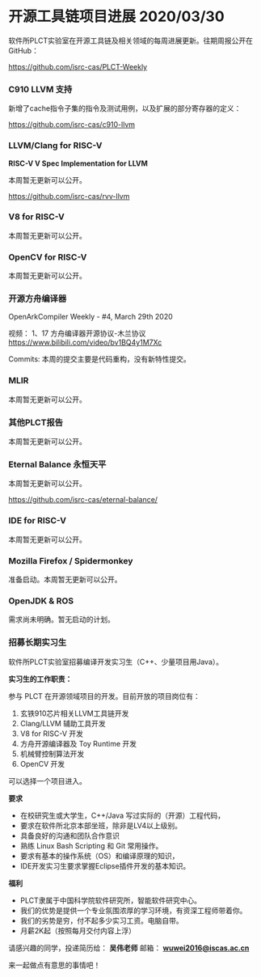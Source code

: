 # 开源工具链项目进展 2020/03/30

软件所PLCT实验室在开源工具链及相关领域的每周进展更新。往期周报公开在GitHub：

https://github.com/isrc-cas/PLCT-Weekly

### C910 LLVM 支持

新增了cache指令子集的指令及测试用例，以及扩展的部分寄存器的定义：

https://github.com/isrc-cas/c910-llvm

### LLVM/Clang for RISC-V

**RISC-V V Spec Implementation for LLVM**

本周暂无更新可以公开。

https://github.com/isrc-cas/rvv-llvm

### V8 for RISC-V

本周暂无更新可以公开。

### OpenCV for RISC-V

本周暂无更新可以公开。

### 开源方舟编译器

OpenArkCompiler Weekly - #4, March 29th 2020

视频：
1、17 方舟编译器开源协议-木兰协议
https://www.bilibili.com/video/bv1BQ4y1M7Xc

Commits:
本周的提交主要是代码重构，没有新特性提交。

### MLIR

本周暂无更新可以公开。

### 其他PLCT报告

本周暂无更新可以公开。

### Eternal Balance 永恒天平

本周暂无更新可以公开。

https://github.com/isrc-cas/eternal-balance/

### IDE for RISC-V

本周暂无更新可以公开。

### Mozilla Firefox / Spidermonkey

准备启动。本周暂无更新可以公开。

### OpenJDK & ROS

需求尚未明确。暂无启动的计划。

### 招募长期实习生

软件所PLCT实验室招募编译开发实习生（C++、少量项目用Java）。

**实习生的工作职责：**

参与 PLCT 在开源领域项目的开发。目前开放的项目岗位有：
1. 玄铁910芯片相关LLVM工具链开发
2. Clang/LLVM 辅助工具开发
3. V8 for RISC-V 开发
4. 方舟开源编译器及 Toy Runtime 开发
5. 机械臂控制算法开发
6. OpenCV 开发

可以选择一个项目进入。

**要求**
- 在校研究生或大学生，C++/Java 写过实际的（开源）工程代码，
- 要求在软件所北京本部坐班，除非是LV4以上级别。
- 具备良好的沟通和团队合作意识
- 熟练 Linux Bash Scripting 和 Git 常用操作。
- 要求有基本的操作系统（OS）和编译原理的知识，
- IDE开发实习生要求掌握Eclipse插件开发的基本知识。

**福利**
- PLCT隶属于中国科学院软件研究所，智能软件研究中心。
- 我们的优势是提供一个专业氛围浓厚的学习环境，有资深工程师带着你。
- 我们的劣势是穷，付不起多少实习工资。电脑自带。
- 月薪2K起（按照每月交付内容上浮）

请感兴趣的同学，投递简历给： **吴伟老师**
邮箱：
**wuwei2016@iscas.ac.cn**

来一起做点有意思的事情吧！
